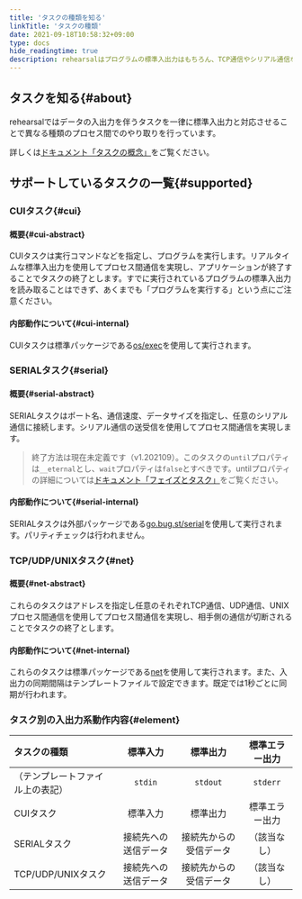 ```yaml
---
title: 'タスクの種類を知る'
linkTitle: 'タスクの種類'
date: 2021-09-18T10:58:32+09:00
type: docs
hide_readingtime: true
description: rehearsalはプログラムの標準入出力はもちろん、TCP通信やシリアル通信などのデータの入出力を一律に標準入出力として管理します。この章ではrehearsalがサポートしているタスクについて紹介します。
---
```


## タスクを知る{#about}

rehearsalではデータの入出力を伴うタスクを一律に標準入出力と対応させることで異なる種類のプロセス間でのやり取りを行っています。

詳しくは[ドキュメント「タスクの概念」](/documents/task-concepts)をご覧ください。

## サポートしているタスクの一覧{#supported}
### CUIタスク{#cui}
#### 概要{#cui-abstract}
CUIタスクは実行コマンドなどを指定し、プログラムを実行します。リアルタイムな標準入出力を使用してプロセス間通信を実現し、アプリケーションが終了することでタスクの終了とします。すでに実行されているプログラムの標準入出力を読み取ることはできず、あくまでも「プログラムを実行する」という点にご注意ください。

#### 内部動作について{#cui-internal}
CUIタスクは標準パッケージである[os/exec](https://pkg.go.dev/os/exec)を使用して実行されます。

### SERIALタスク{#serial}
#### 概要{#serial-abstract}
SERIALタスクはポート名、通信速度、データサイズを指定し、任意のシリアル通信に接続します。シリアル通信の送受信を使用してプロセス間通信を実現します。

> 終了方法は現在未定義です（v1.202109）。このタスクの`until`プロパティは`__eternal`とし、`wait`プロパティは`false`とすべきです。untilプロパティの詳細については[ドキュメント「フェイズとタスク」](/documents/task-concepts/phase-and-task/#フェイズ間の越境とタスク)をご覧ください。

#### 内部動作について{#serial-internal}
SERIALタスクは外部パッケージである[go.bug.st/serial](https://pkg.go.dev/go.bug.st/serial)を使用して実行されます。パリティチェックは行われません。

### TCP/UDP/UNIXタスク{#net}
#### 概要{#net-abstract}
これらのタスクはアドレスを指定し任意のそれぞれTCP通信、UDP通信、UNIXプロセス間通信を使用してプロセス間通信を実現し、相手側の通信が切断されることでタスクの終了とします。

#### 内部動作について{#net-internal}
これらのタスクは標準パッケージである[net](https://pkg.go.dev/net)を使用して実行されます。また、入出力の同期間隔はテンプレートファイルで設定できます。既定では1秒ごとに同期が行われます。

### タスク別の入出力系動作内容{#element}
| タスクの種類 | 標準入力 | 標準出力 | 標準エラー出力 |
| :-- | :-: | :-: | :-: |
| （テンプレートファイル上の表記） | `stdin` | `stdout` | `stderr` |
| CUIタスク | 標準入力 | 標準出力 | 標準エラー出力 |
| SERIALタスク | 接続先への送信データ | 接続先からの受信データ | （該当なし） |
| TCP/UDP/UNIXタスク | 接続先への送信データ | 接続先からの受信データ | （該当なし） |
